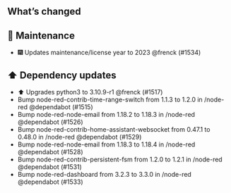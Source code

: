 ## What’s changed

## 🧰 Maintenance

- 🎆 Updates maintenance/license year to 2023 @frenck (#1534)

## ⬆️ Dependency updates

- ⬆️ Upgrades python3 to 3.10.9-r1 @frenck (#1517)
- Bump node-red-contrib-time-range-switch from 1.1.3 to 1.2.0 in /node-red @dependabot (#1515)
- Bump node-red-node-email from 1.18.2 to 1.18.3 in /node-red @dependabot (#1526)
- Bump node-red-contrib-home-assistant-websocket from 0.47.1 to 0.48.0 in /node-red @dependabot (#1529)
- Bump node-red-node-email from 1.18.3 to 1.18.4 in /node-red @dependabot (#1528)
- Bump node-red-contrib-persistent-fsm from 1.2.0 to 1.2.1 in /node-red @dependabot (#1531)
- Bump node-red-dashboard from 3.2.3 to 3.3.0 in /node-red @dependabot (#1533)
